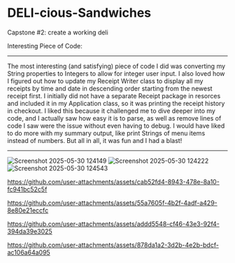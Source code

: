 # DELI-cious-Sandwiches
Capstone #2: create a working deli

Interesting Piece of Code:
__________________________
The most interesting (and satisfying) piece of code I did was converting my String properties to Integers to allow for integer user input. I also loved how I figured out how to update my Receipt Writer class to display all my receipts by time and date in descending order starting from the newest receipt first. I initially did not have a separate Receipt package in resorces and included it in my Application class, so it was printing the receipt history in checkout. I liked this because it challenged me to dive deeper into my code, and I actually saw how easy it is to parse, as well as remove lines of code I saw were the issue without even having to debug. I would have liked to do more with my summary output, like print Strings of menu items instead of numbers. But all in all, it was fun and I had a blast!

____________________________________________________________________________________________________________________________________________________________________
![Screenshot 2025-05-30 124149](https://github.com/user-attachments/assets/2273d2fb-f824-4775-880f-ac7e8f89fd59)
![Screenshot 2025-05-30 124222](https://github.com/user-attachments/assets/d430d50d-5982-446e-98d4-a2f49802fe34)
![Screenshot 2025-05-30 124543](https://github.com/user-attachments/assets/c077c25c-10da-45ec-b9a2-6adf044c0630)


https://github.com/user-attachments/assets/cab52fd4-8943-478e-8a10-fc941bc52c5f


https://github.com/user-attachments/assets/55a7605f-4b2f-4adf-a429-8e80e21eccfc



https://github.com/user-attachments/assets/addd5548-cf46-43e3-92f4-394da39e3025


https://github.com/user-attachments/assets/878da1a2-3d2b-4e2b-bdcf-ac106a64a095



